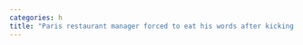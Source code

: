 ```yaml
---
categories: h
title: "Paris restaurant manager forced to eat his words after kicking out two Ukrainian women praising Putin"
---
```

